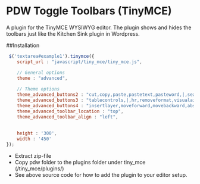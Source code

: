 # PDW Toggle Toolbars (TinyMCE)
A plugin for the TinyMCE WYSIWYG editor. The plugin shows and hides the toolbars just like the Kitchen Sink plugin in Wordpress.

##Installation

```javascript
 $('textarea#example1').tinymce({
    script_url : "javascript/tiny_mce/tiny_mce.js",

    // General options
    theme : "advanced",
 
    // Theme options
    theme_advanced_buttons2 : "cut,copy,paste,pastetext,pasteword,|,search,replace,|,bullist,numlist,|,outdent,indent,blockquote,|,undo,redo,|,link,unlink,anchor,image,cleanup,help,code,|,forecolor,backcolor",
    theme_advanced_buttons3 : "tablecontrols,|,hr,removeformat,visualaid,|,sub,sup,|,charmap,emotions,iespell,media,advhr,|,print,|,ltr,rtl",
    theme_advanced_buttons4 : "insertlayer,moveforward,movebackward,absolute,|,styleprops,|,cite,abbr,acronym,del,ins,attribs,|,visualchars,nonbreaking,template,pagebreak",
    theme_advanced_toolbar_location : "top",
    theme_advanced_toolbar_align : "left",
        
        
    height : '300',
    width : '450'
});
```

- Extract zip-file
- Copy pdw folder to the plugins folder under tiny_mce (/tiny_mce/plugins/)
- See above source code for how to add the plugin to your editor setup.
